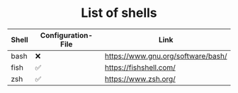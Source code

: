 <h1 align="center">List of shells</h1>

|Shell|Configuration-File|Link|
|-|-|-|
|bash|❌|https://www.gnu.org/software/bash/|
|fish|✅|https://fishshell.com/|
|zsh|✅|https://www.zsh.org/|